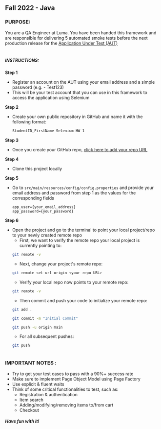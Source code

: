 ## Fall 2022 - Java


### PURPOSE:
You are a QA Engineer at Luma. You have been handed this framework and are responsible for delivering 5 automated
 smoke tests before the next production release for the [Application Under Test (AUT)](https://magento.softwaretestingboard.com/)
#
##### INSTRUCTIONS:
**Step 1** 
- Register an account on the AUT using your email address and a simple password (e.g. - Test123)
- This will be your test account that you can use in this framework to access the application using Selenium

**Step 2**
- Create your own public repository in GitHub and name it with the following format: 

    ```txt
    StudentID_FirstName Selenium HW 1
    ```

**Step 3**
- Once you create your GitHub repo, [click here to add your repo URL](https://docs.google.com/spreadsheets/d/16Go1zZxJlFxctZJylY4u78fj8nwLOrHj9suf4qIE7h8/edit?usp=sharing)

**Step 4**
- Clone this project locally

**Step 5**
- Go to ```src/main/resources/config/config.properties``` and provide your email address and password from step 1 as 
the values for the corresponding fields

    ```properties
    app_user={your_email_address}
    app_password={your_password}
 
**Step 6**
- Open the project and go to the terminal to point your local project/repo to your newly created remote repo
    - First, we want to verify the remote repo your local project is currently pointing to:  
    ```sh
    git remote -v
    ``` 
    - Next, change your project's remote repo:
    ```sh
    git remote set-url origin <your repo URL>
    ```
    - Verify your local repo now points to your remote repo:
    ```sh
    git remote -v
    ```
    - Then commit and push your code to initialize your remote repo:
    ```sh
    git add .
    ```
    ```sh
    git commit -m "Initial Commit"
    ```
    ```sh
    git push -u origin main
    ```
    - For all subsequent pushes:
    ```sh
    git push
    ```
    
#
### IMPORTANT NOTES :
- Try to get your test cases to pass with a 90%+ success rate
- Make sure to implement Page Object Model using Page Factory
- Use explicit & fluent waits
- Think of some critical functionalities to test, such as: 
    - Registration & authentication
    - Item search
    - Adding/modifying/removing items to/from cart
    - Checkout


#### ***Have fun with it!***
